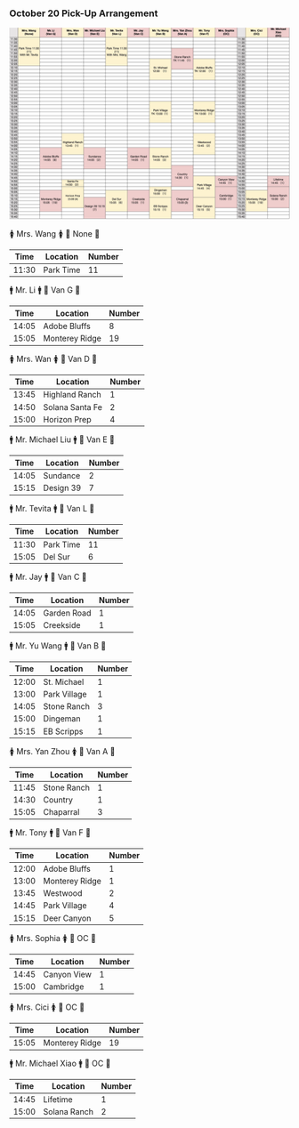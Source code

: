 ### October 20 Pick-Up Arrangement

![image](10_20_arr.jpg)

🚺 Mrs. Wang 🚺
🔑 None 🔑

| Time  | Location  | Number |
| ----- | --------- | ------ |
| 11:30 | Park Time | 11     |

🚹 Mr. Li 🚹
🔑 Van G 🔑

| Time  | Location  | Number |
| ----- | --------- | ------ |
| 14:05 | Adobe Bluffs | 8   |
| 15:05 | Monterey Ridge | 19  |

🚺 Mrs. Wan 🚺
🔑 Van D 🔑

| Time  | Location  | Number |
| ----- | --------- | ------ |
| 13:45 | Highland Ranch | 1 |
| 14:50 | Solana Santa Fe | 2 |
| 15:00 | Horizon Prep | 4 |

🚹 Mr. Michael Liu 🚹
🔑 Van E 🔑

| Time  | Location  | Number |
| ----- | --------- | ------ |
| 14:05 | Sundance | 2 |
| 15:15 | Design 39 | 7 |

🚹 Mr. Tevita 🚹
🔑 Van L 🔑

| Time  | Location  | Number |
| ----- | --------- | ------ |
| 11:30 | Park Time | 11 |
| 15:05 | Del Sur | 6 |

🚹 Mr. Jay 🚹
🔑 Van C 🔑 

| Time  | Location  | Number |
| ----- | --------- | ------ |
| 14:05 | Garden Road | 1 |
| 15:05 | Creekside | 1 |

🚹 Mr. Yu Wang 🚹
🔑 Van B 🔑 

| Time  | Location  | Number |
| ----- | --------- | ------ | 
| 12:00 | St. Michael | 1 |
| 13:00 | Park Village | 1 |
| 14:05 | Stone Ranch | 3 |
| 15:00 | Dingeman | 1 | 
| 15:15 | EB Scripps | 1 |

🚺 Mrs. Yan Zhou 🚺
🔑 Van A 🔑 

| Time  | Location  | Number |
| ----- | --------- | ------ |
| 11:45 | Stone Ranch |1|
| 14:30 | Country |1|
| 15:05 | Chaparral|3|

🚹 Mr. Tony 🚹
🔑 Van F 🔑 

| Time  | Location  | Number |
| ----- | --------- | ------ |
| 12:00 | Adobe Bluffs |1|
| 13:00 | Monterey Ridge |1|
| 13:45 | Westwood |2|
| 14:45 | Park Village |4|
| 15:15 | Deer Canyon |5|

🚺 Mrs. Sophia 🚺
🔑 OC 🔑 

| Time  | Location  | Number |
| ----- | --------- | ------ |
| 14:45 | Canyon View |1|
| 15:00 | Cambridge |1|

🚺 Mrs. Cici 🚺
🔑 OC 🔑 

| Time  | Location  | Number |
| ----- | --------- | ------ |
| 15:05 | Monterey Ridge |19|

🚹 Mr. Michael Xiao 🚹
🔑 OC 🔑 

| Time  | Location  | Number |
| ----- | --------- | ------ |
| 14:45 | Lifetime |1|
| 15:00 | Solana Ranch |2|
